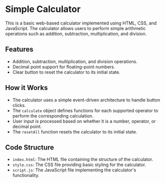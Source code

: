 # Simple Calculator

This is a basic web-based calculator implemented using HTML, CSS, and JavaScript. The calculator allows users to perform simple arithmetic
operations such as addition, subtraction, multiplication, and division.

## Features

- Addition, subtraction, multiplication, and division operations.
- Decimal point support for floating-point numbers.
- Clear button to reset the calculator to its initial state.

## How it Works

- The calculator uses a simple event-driven architecture to handle button clicks.
- The `calculate` object defines functions for each supported operator to perform the corresponding calculation.
- User input is processed based on whether it is a number, operator, or decimal point.
- The `resetAll` function resets the calculator to its initial state.

## Code Structure

- `index.html`: The HTML file containing the structure of the calculator.
- `style.css`: The CSS file providing basic styling for the calculator.
- `script.js`: The JavaScript file implementing the calculator's functionality.

